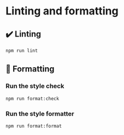 # Linting and formatting

## ✔️ Linting

```
npm run lint
```

## 🎨 Formatting

### Run the style check

```
npm run format:check
```

### Run the style formatter

```
npm run format:format
```
